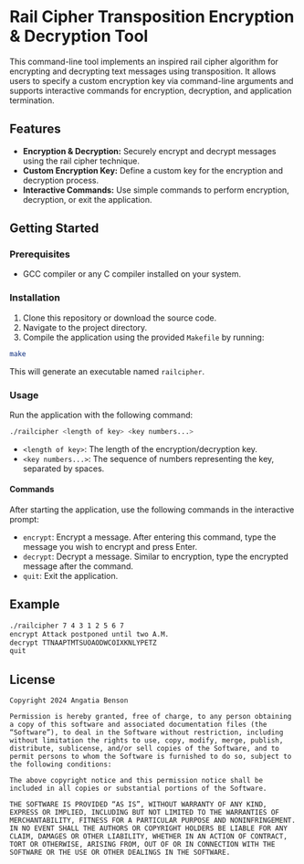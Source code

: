 # Rail Cipher Transposition Encryption & Decryption Tool

This command-line tool implements an inspired rail cipher algorithm for encrypting and decrypting text messages using transposition. It allows users to specify a custom encryption key via command-line arguments and supports interactive commands for encryption, decryption, and application termination.

## Features

- **Encryption & Decryption:** Securely encrypt and decrypt messages using the rail cipher technique.
- **Custom Encryption Key:** Define a custom key for the encryption and decryption process.
- **Interactive Commands:** Use simple commands to perform encryption, decryption, or exit the application.

## Getting Started

### Prerequisites

- GCC compiler or any C compiler installed on your system.

### Installation

1. Clone this repository or download the source code.
2. Navigate to the project directory.
3. Compile the application using the provided `Makefile` by running:

```bash
make
```

This will generate an executable named `railcipher`.

### Usage

Run the application with the following command:

```bash
./railcipher <length of key> <key numbers...>
```

- `<length of key>`: The length of the encryption/decryption key.
- `<key numbers...>`: The sequence of numbers representing the key, separated by spaces.

#### Commands

After starting the application, use the following commands in the interactive prompt:

- `encrypt`: Encrypt a message. After entering this command, type the message you wish to encrypt and press Enter.
- `decrypt`: Decrypt a message. Similar to encryption, type the encrypted message after the command.
- `quit`: Exit the application.

## Example

```bash
./railcipher 7 4 3 1 2 5 6 7
encrypt Attack postponed until two A.M.
decrypt TTNAAPTMTSUOAODWCOIXKNLYPETZ
quit
```

## License

```text
Copyright 2024 Angatia Benson

Permission is hereby granted, free of charge, to any person obtaining a copy of this software and associated documentation files (the “Software”), to deal in the Software without restriction, including without limitation the rights to use, copy, modify, merge, publish, distribute, sublicense, and/or sell copies of the Software, and to permit persons to whom the Software is furnished to do so, subject to the following conditions:

The above copyright notice and this permission notice shall be included in all copies or substantial portions of the Software.

THE SOFTWARE IS PROVIDED “AS IS”, WITHOUT WARRANTY OF ANY KIND, EXPRESS OR IMPLIED, INCLUDING BUT NOT LIMITED TO THE WARRANTIES OF MERCHANTABILITY, FITNESS FOR A PARTICULAR PURPOSE AND NONINFRINGEMENT. IN NO EVENT SHALL THE AUTHORS OR COPYRIGHT HOLDERS BE LIABLE FOR ANY CLAIM, DAMAGES OR OTHER LIABILITY, WHETHER IN AN ACTION OF CONTRACT, TORT OR OTHERWISE, ARISING FROM, OUT OF OR IN CONNECTION WITH THE SOFTWARE OR THE USE OR OTHER DEALINGS IN THE SOFTWARE.
```
